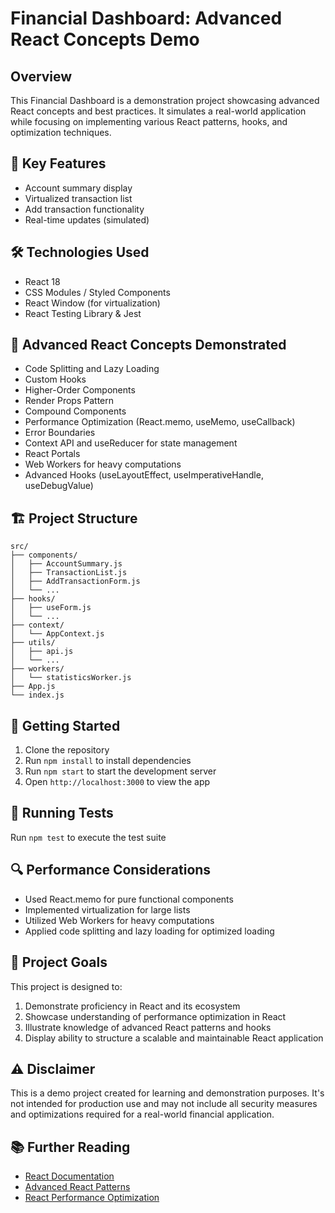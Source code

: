 # Financial Dashboard: Advanced React Concepts Demo

## Overview
This Financial Dashboard is a demonstration project showcasing advanced React concepts and best practices. It simulates a real-world application while focusing on implementing various React patterns, hooks, and optimization techniques.

## 🚀 Key Features
- Account summary display
- Virtualized transaction list
- Add transaction functionality
- Real-time updates (simulated)

## 🛠️ Technologies Used
- React 18
- CSS Modules / Styled Components
- React Window (for virtualization)
- React Testing Library & Jest

## 🧠 Advanced React Concepts Demonstrated
- Code Splitting and Lazy Loading
- Custom Hooks
- Higher-Order Components
- Render Props Pattern
- Compound Components
- Performance Optimization (React.memo, useMemo, useCallback)
- Error Boundaries
- Context API and useReducer for state management
- React Portals
- Web Workers for heavy computations
- Advanced Hooks (useLayoutEffect, useImperativeHandle, useDebugValue)

## 🏗️ Project Structure
```
src/
├── components/
│   ├── AccountSummary.js
│   ├── TransactionList.js
│   ├── AddTransactionForm.js
│   └── ...
├── hooks/
│   ├── useForm.js
│   └── ...
├── context/
│   └── AppContext.js
├── utils/
│   ├── api.js
│   └── ...
├── workers/
│   └── statisticsWorker.js
├── App.js
└── index.js
```

## 🚦 Getting Started
1. Clone the repository
2. Run `npm install` to install dependencies
3. Run `npm start` to start the development server
4. Open `http://localhost:3000` to view the app

## 🧪 Running Tests
Run `npm test` to execute the test suite

## 🔍 Performance Considerations
- Used React.memo for pure functional components
- Implemented virtualization for large lists
- Utilized Web Workers for heavy computations
- Applied code splitting and lazy loading for optimized loading

## 🎯 Project Goals
This project is designed to:
1. Demonstrate proficiency in React and its ecosystem
2. Showcase understanding of performance optimization in React
3. Illustrate knowledge of advanced React patterns and hooks
4. Display ability to structure a scalable and maintainable React application

## ⚠️ Disclaimer
This is a demo project created for learning and demonstration purposes. It's not intended for production use and may not include all security measures and optimizations required for a real-world financial application.

## 📚 Further Reading
- [React Documentation](https://reactjs.org/docs/getting-started.html)
- [Advanced React Patterns](https://kentcdodds.com/blog/advanced-react-patterns)
- [React Performance Optimization](https://reactjs.org/docs/optimizing-performance.html)
